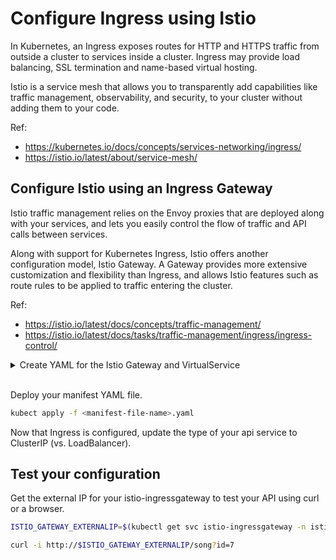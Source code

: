 # Configure Ingress using Istio

In Kubernetes, an Ingress exposes routes for HTTP and HTTPS traffic from outside a cluster to services inside a cluster.
Ingress may provide load balancing, SSL termination and name-based virtual hosting.

Istio is a service mesh that allows you to transparently add capabilities like traffic management, observability, and security, to your cluster without adding them to your code.

Ref:

* https://kubernetes.io/docs/concepts/services-networking/ingress/
* https://istio.io/latest/about/service-mesh/

## Configure Istio using an Ingress Gateway

Istio traffic management relies on the Envoy proxies that are deployed along with your services, and lets you easily control the flow of traffic and API calls between services.

Along with support for Kubernetes Ingress, Istio offers another configuration model, Istio Gateway. A Gateway provides more extensive customization and flexibility than Ingress, and allows Istio features such as route rules to be applied to traffic entering the cluster.

Ref:

* https://istio.io/latest/docs/concepts/traffic-management/
* https://istio.io/latest/docs/tasks/traffic-management/ingress/ingress-control/

<details>
  <summary>Create YAML for the Istio Gateway and VirtualService</summary>

```yaml
apiVersion: networking.istio.io/v1alpha3
kind: Gateway
metadata:
  name: song-gateway
spec:
  selector:
    istio: ingressgateway # use Istio default gateway implementation
  servers:
  - port:
      number: 80
      name: http
      protocol: HTTP
    hosts:
    - "*"
---
apiVersion: networking.istio.io/v1alpha3
kind: VirtualService
metadata:
  name: song
spec:
  hosts:
  - "*"
  gateways:
  - default/song-gateway
  http:
  - match:
    - uri:
        exact: /song
    route:
    - destination:
        host: api
        port:
          number: 80
```

>NOTE: For the purpose of this lab, you can use a wildcard `*` value for the host in the Gateway and VirtualService configurations. In a real world scenario, you would use your host's domain name.
</details>
&nbsp;

Deploy your manifest YAML file.

```bash
kubect apply -f <manifest-file-name>.yaml
```

Now that Ingress is configured, update the type of your api service to ClusterIP (vs. LoadBalancer).

## Test your configuration

Get the external IP for your istio-ingressgateway to test your API using curl or a browser.

```bash
ISTIO_GATEWAY_EXTERNALIP=$(kubectl get svc istio-ingressgateway -n istio-system -o jsonpath='{.status.loadBalancer.ingress[0].ip}')

curl -i http://$ISTIO_GATEWAY_EXTERNALIP/song?id=7
```
